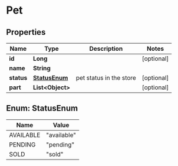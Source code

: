 # Pet

## Properties
Name | Type | Description | Notes
------------ | ------------- | ------------- | -------------
**id** | **Long** |  |  [optional]
**name** | **String** |  | 
**status** | [**StatusEnum**](#StatusEnum) | pet status in the store |  [optional]
**part** | **List&lt;Object&gt;** |  |  [optional]

<a name="StatusEnum"></a>
## Enum: StatusEnum
Name | Value
---- | -----
AVAILABLE | &quot;available&quot;
PENDING | &quot;pending&quot;
SOLD | &quot;sold&quot;
